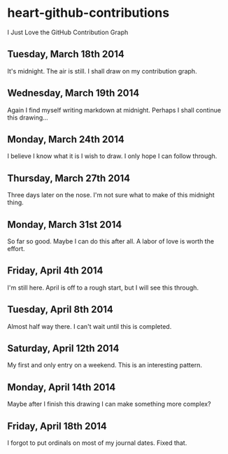 # heart-github-contributions
I Just Love the GitHub Contribution Graph

## Tuesday, March 18th 2014
It's midnight. The air is still. I shall draw on my contribution graph.

## Wednesday, March 19th 2014
Again I find myself writing markdown at midnight. Perhaps I shall continue this drawing...

## Monday, March 24th 2014
I believe I know what it is I wish to draw. I only hope I can follow through.

## Thursday, March 27th 2014
Three days later on the nose. I'm not sure what to make of this midnight thing.

## Monday, March 31st 2014
So far so good. Maybe I can do this after all. A labor of love is worth the effort.

## Friday, April 4th 2014
I'm still here. April is off to a rough start, but I will see this through.

## Tuesday, April 8th 2014
Almost half way there. I can't wait until this is completed.

## Saturday, April 12th 2014
My first and only entry on a weekend. This is an interesting pattern. 

## Monday, April 14th 2014
Maybe after I finish this drawing I can make something more complex?

## Friday, April 18th 2014
I forgot to put ordinals on most of my journal dates. Fixed that. 
